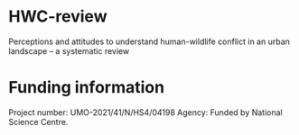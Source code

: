# HWC-review
Perceptions and attitudes to understand human-wildlife conflict in an urban landscape – a systematic review

# Funding information
Project number: UMO-2021/41/N/HS4/04198
Agency: Funded by National Science Centre.
